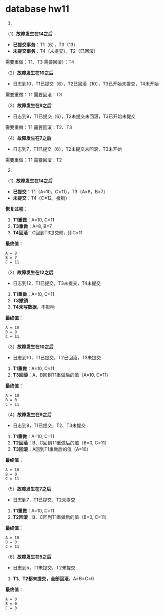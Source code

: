 # database hw11

1. 

（1）**故障发生在14之后**

- **已提交事务**：T1（6），T3（13）
- **未提交事务**：T4（未提交），T2（已回滚）

需要重做：T1、T3 需要回滚）：T4

（2）**故障发生在10之后**

- 日志到10，T1已提交（6），T2已回滚（10），T3已开始未提交，T4未开始

需要重做：T1 需要回滚：T3

（3）**故障发生在9之后**

- 日志到9，T1已提交（6），T2未提交未回滚，T3已开始未提交

需要重做：T1 需要回滚：T2、T3

（4）**故障发生在7之后**

- 日志到7，T1已提交（6），T2未提交未回滚，T3未开始

需要重做：T1 需要回滚：T2

2. 

（1）**故障发生在14之后**

- **已提交**：T1（A=10，C=11），T3（A=8，B=7）
- **未提交**：T4（C=12，撤销）

**恢复过程**：

1. **T1重做**：A=10, C=11
2. **T3重做**：A=8, B=7
3. **T4回滚**：C回到T3提交前，即C=11

**最终值**：

```
A = 8
B = 7
C = 11
```

（2）**故障发生在12之后**

- 日志到12，T1已提交，T3未提交，T4未提交

1. **T1重做**：A=10, C=11
2. **T3撤销**
3. **T4未写数据**，不影响

**最终值**：

```
A = 10
B = 0
C = 11
```

（3）**故障发生在10之后**

- 日志到10，T1已提交，T2已回滚，T3未提交

1. **T1重做**：A=10, C=11
2. **T3回滚**：A、B回到T1重做后的值（A=10, C=11）

**最终值**：

```
A = 10
B = 0
C = 11
```

（4）**故障发生在9之后**

- 日志到9，T1已提交，T2、T3未提交

1. **T1重做**：A=10, C=11
2. **T2回滚**：B、C回到T1重做后的值（B=0, C=11）
3. **T3回滚**：A回到T1重做后的值（A=10）

**最终值**：

```
A = 10
B = 0
C = 11
```

（5）**故障发生在7之后**

- 日志到7，T1已提交，T2未提交

1. **T1重做**：A=10, C=11
2. **T2回滚**：B、C回到T1重做后的值（B=0, C=11）

**最终值**：

```
A = 10
B = 0
C = 11
```

（6）**故障发生在5之后**

- 日志到5，T1未提交，T2未提交

1. **T1、T2都未提交，全部回滚**，A=B=C=0

**最终值**：

```
A = 0
B = 0
C = 0
```